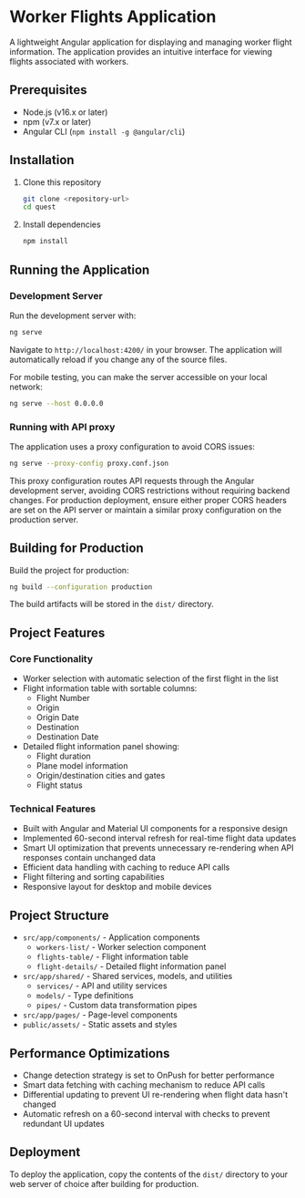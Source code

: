 # Worker Flights Application

A lightweight Angular application for displaying and managing worker flight information. The application provides an intuitive interface for viewing flights associated with workers.

## Prerequisites

- Node.js (v16.x or later)
- npm (v7.x or later)
- Angular CLI (`npm install -g @angular/cli`)

## Installation

1. Clone this repository
   ```bash
   git clone <repository-url>
   cd quest
   ```

2. Install dependencies
   ```bash
   npm install
   ```

## Running the Application

### Development Server

Run the development server with:

```bash
ng serve
```

Navigate to `http://localhost:4200/` in your browser. The application will automatically reload if you change any of the source files.

For mobile testing, you can make the server accessible on your local network:

```bash
ng serve --host 0.0.0.0
```

### Running with API proxy

The application uses a proxy configuration to avoid CORS issues:

```bash
ng serve --proxy-config proxy.conf.json
```

This proxy configuration routes API requests through the Angular development server, avoiding CORS restrictions without requiring backend changes. For production deployment, ensure either proper CORS headers are set on the API server or maintain a similar proxy configuration on the production server.

## Building for Production

Build the project for production:

```bash
ng build --configuration production
```

The build artifacts will be stored in the `dist/` directory.

## Project Features

### Core Functionality
- Worker selection with automatic selection of the first flight in the list
- Flight information table with sortable columns:
  - Flight Number
  - Origin
  - Origin Date
  - Destination
  - Destination Date
- Detailed flight information panel showing:
  - Flight duration
  - Plane model information
  - Origin/destination cities and gates
  - Flight status

### Technical Features
- Built with Angular and Material UI components for a responsive design
- Implemented 60-second interval refresh for real-time flight data updates
- Smart UI optimization that prevents unnecessary re-rendering when API responses contain unchanged data
- Efficient data handling with caching to reduce API calls
- Flight filtering and sorting capabilities
- Responsive layout for desktop and mobile devices

## Project Structure

- `src/app/components/` - Application components
  - `workers-list/` - Worker selection component
  - `flights-table/` - Flight information table
  - `flight-details/` - Detailed flight information panel
- `src/app/shared/` - Shared services, models, and utilities
  - `services/` - API and utility services
  - `models/` - Type definitions
  - `pipes/` - Custom data transformation pipes
- `src/app/pages/` - Page-level components
- `public/assets/` - Static assets and styles

## Performance Optimizations

- Change detection strategy is set to OnPush for better performance
- Smart data fetching with caching mechanism to reduce API calls
- Differential updating to prevent UI re-rendering when flight data hasn't changed
- Automatic refresh on a 60-second interval with checks to prevent redundant UI updates

## Deployment

To deploy the application, copy the contents of the `dist/` directory to your web server of choice after building for production.
